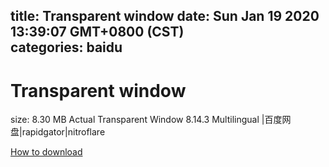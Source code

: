 
title: Transparent window
date: Sun Jan 19 2020 13:39:07 GMT+0800 (CST)    
categories: baidu
---

# Transparent window
size: 8.30 MB
 Actual Transparent Window 8.14.3 Multilingual |百度网盘|rapidgator|nitroflare
 

[How to download](https://bpcam.bemobtrk.com/go/2ceec3aa-1ca2-46d6-b9ff-aaa5c184517c?jno=3040)
